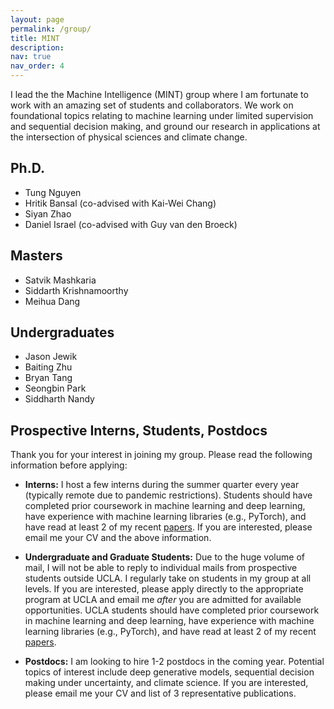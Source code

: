 ```yaml
---
layout: page
permalink: /group/
title: MINT
description: 
nav: true
nav_order: 4
---
```



I lead the the Machine Intelligence (MINT) group where I am fortunate to work with an amazing set of students and collaborators. 
We work on foundational topics relating to machine learning under limited supervision and sequential decision making, and ground our research in applications at the intersection of physical sciences and climate change.

## Ph.D.

* Tung Nguyen
* Hritik Bansal (co-advised with Kai-Wei Chang)
* Siyan Zhao
* Daniel Israel (co-advised with Guy van den Broeck)


## Masters

* Satvik Mashkaria
* Siddarth Krishnamoorthy
* Meihua Dang

## Undergraduates

* Jason Jewik
* Baiting Zhu
* Bryan Tang
* Seongbin Park
* Siddharth Nandy

## Prospective Interns, Students, Postdocs

Thank you for your interest in joining my group. Please read the following information before applying:

* **Interns:** I host a few interns during the summer quarter every year (typically remote due to pandemic restrictions). Students should have completed prior coursework in machine learning and deep learning, have experience with machine learning libraries (e.g., PyTorch), and have read at least 2 of my recent [papers](/publications/). If you are interested, please email me your CV and the above information.  

* **Undergraduate and Graduate Students:** Due to the huge volume of mail, I will not be able to reply to individual mails from prospective students outside UCLA. I regularly take on students in my group at all levels. If you are interested, please apply directly to the appropriate program at UCLA and email me *after* you are admitted for available opportunities. UCLA students should have completed prior coursework in machine learning and deep learning, have experience with machine learning libraries (e.g., PyTorch), and have read at least 2 of my recent [papers](/publications/).

* **Postdocs:** I am looking to hire 1-2 postdocs in the coming year. Potential topics of interest include deep generative models, sequential decision making under uncertainty, and climate science. If you are interested, please email me your CV and list of 3 representative publications.
